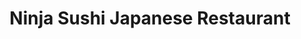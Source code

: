 ---
layout: place
title: "Ninja Sushi Japanese Restaurant"
permalink: /michigan/west-bloomfield-township/ninja-sushi-japanese-restaurant.html
stateAbbr: MI
stateName: Michigan
cityName: West Bloomfield Township
place_id: ChIJG4AYk2K6JIgRDSrdd6WHpNM
photos:
  - name: >-
      places/ChIJG4AYk2K6JIgRDSrdd6WHpNM/photos/AeeoHcLU3IIuB8RNzfioYSq0aiP4wXTfmglRZLVRppYQDHVpD6zq-DNK6bo3XcArAbt27nzcub82yMjGKcr8o6ixVSsqlqPsA4L267qhzhMEoXD1yi80v-VqS8j-cg99jzt88Dg9qbwnybBni9mGW__aZEAhJr79C4FNCawkFschxZ5khZ8J6S0mOBKI2W8VgcLstlDzXamMAfCMADmcGg7k98mXGrFns5N5_twsiBX3Ke-uzkwo2gqFhoHa4gXR-bcqELhYO8bmafLEjpYMRoALxNhSLGSijzIQ4eE92uW-bFYj8xkH-Zu8zP6SZf_yD7HOFTRzzT7ZBjaTt8HE_TWj02AUMRyPpoW07jhazuU6Gd9265OFjd0sr2njgx7eyy68xhtGT8PYcYsHJgzv5Vp0Qyj_9nESQEzshhx4trOzsEV49Q
    widthPx: 3072
    heightPx: 4080
    authorAttributions:
      - displayName: FriedChicken
        uri: https://maps.google.com/maps/contrib/107708019955805107142
        photoUri: >-
          https://lh3.googleusercontent.com/a-/ALV-UjVYKNqSXs6mMYq7rvLqs679ESl4Dx3tOyHT4KQ9k55JOJucn0vzgw=s100-p-k-no-mo
    flagContentUri: >-
      https://www.google.com/local/imagery/report/?cb_client=maps_api_places.places_api&image_key=!1e10!2sCIHM0ogKEICAgIC2xK-qIA&hl=en-US
    googleMapsUri: >-
      https://www.google.com/maps/place//data=!3m4!1e2!3m2!1sCIHM0ogKEICAgIC2xK-qIA!2e10!4m2!3m1!1s0x8824ba629318801b:0xd3a487a577dd2a0d
  - name: >-
      places/ChIJG4AYk2K6JIgRDSrdd6WHpNM/photos/AeeoHcJiuoYKITGbI1_bLvj5R6C3uNFLZ8noKfchRYlFTUqqrYTs6Lrx14uhI5EU0s4EbygZUI5bH8TAY_m_NvLIReb9awyLDA0xBRAqgfZx5W3zxeVhNXOtkytfWDtqkumFPOu8wd3QC1xDLOXCe6wt0U6BCVv-f0J1x_8CB4rWOqR6vqNQcmYzKF8x8O7rQAKcDV0LV5No-F_BGKm_CYQyyrZfN-7FFpHDhwi50MPGEXEGKQ6YE4bQ38623gAmcoVZFNTYansJ7ENLj3iRirC_YN0QWmWYshhtCS9KFrwoc71pUw
    widthPx: 960
    heightPx: 720
    authorAttributions:
      - displayName: Ninja Sushi Japanese Restaurant
        uri: https://maps.google.com/maps/contrib/103284202768593572210
        photoUri: >-
          https://lh3.googleusercontent.com/a/ACg8ocLgEkeF_sxRElBF1T-Wq0RYT44s5d7R93s0V3GaLbH1tq6YJg=s100-p-k-no-mo
    flagContentUri: >-
      https://www.google.com/local/imagery/report/?cb_client=maps_api_places.places_api&image_key=!1e10!2sAF1QipOv2TitDXFsbpfQ4cthAw2zeDw_mdWHWw9toByF&hl=en-US
    googleMapsUri: >-
      https://www.google.com/maps/place//data=!3m4!1e2!3m2!1sAF1QipOv2TitDXFsbpfQ4cthAw2zeDw_mdWHWw9toByF!2e10!4m2!3m1!1s0x8824ba629318801b:0xd3a487a577dd2a0d
  - name: >-
      places/ChIJG4AYk2K6JIgRDSrdd6WHpNM/photos/AeeoHcIK9eb-DXw12MFfm8xvCnJN3rxp_XMjYTkit8o_euggHacq3b-QSw71hzOncJWGm2u967ZFb_c1riBIoIPt1_4BD091VAcq0WcjqwIUD7S0-G-7lXSQuX7s5-QfRU0jrpX950-P3IEf01rRHSHfDFgC5s62JNnT2_51rHmIk_PaijuZT056kRy0exugyYSuQcIs5caoVBMwJ0Fg47fhMJQ9bW-b3qh-3Gig81LXwLBlRFd8XF8Ue5n4tabRtBJPHA6JYFbOwgdVgV9iEo4qCbVHlLYifQDoyx7OV-5SyjRcaJR62SrDz9hdEJ3j0qy11IHQNsE55meXYttgw5zDTVD88nxcnwAuwRrQCM8zeqcOoczOjxKCnZ19_ZH5GREixqrWz5YRpYCFxSg9Bml0BfXeq2gZWhnJBAnpv-TLUu40RGFL
    widthPx: 4128
    heightPx: 3096
    authorAttributions:
      - displayName: Autumn May
        uri: https://maps.google.com/maps/contrib/114834523537649016634
        photoUri: >-
          https://lh3.googleusercontent.com/a-/ALV-UjWrM6_zY09NhFaUtFqVDEDOtuUq_uyaLqPyPsN0kzFWHg5t_nbbTw=s100-p-k-no-mo
    flagContentUri: >-
      https://www.google.com/local/imagery/report/?cb_client=maps_api_places.places_api&image_key=!1e10!2sCIHM0ogKEICAgIC4vZSvywE&hl=en-US
    googleMapsUri: >-
      https://www.google.com/maps/place//data=!3m4!1e2!3m2!1sCIHM0ogKEICAgIC4vZSvywE!2e10!4m2!3m1!1s0x8824ba629318801b:0xd3a487a577dd2a0d
  - name: >-
      places/ChIJG4AYk2K6JIgRDSrdd6WHpNM/photos/AeeoHcIRsxlWr_Yf4h5nyVxbUk9T_iskLZ90xa0OQG9BpIEkbz2o5lo4Ps11utA_Qw-P5loe1INeT82nsYwVG1eK7sYNNFEdeVvOP5s1UdK3L4Ucl-Tw4pIHLi4c4IRPpjdjYk6rxeQIde5TJg4jqr_zle1oR43h7-TuSqNCMWHc-t175zZG8sJB4XW53CZ1ptnjMKPYQ9mwBinXRmvgPd0re1G3Uc1WZyBHuE5ro_nh5SphgsqJmJTEX_2V4JOQerAJx4eICC9_LIFJ3PrA5I3Z_RSATLPka9vNN0CFhin0XEYQBOZ0Q7iSo1mFN76RXxWD6v-mJW6o6CnfzPCXgmA02_8j4ypz7nbe-FMGE6fF-pthHiQ_mBpBQ2QBw3C51PfzPb1u0TBCeFNC96mu35Vd_IUpGfYeotfffI0vCeDwHpNKpTMZ
    widthPx: 3024
    heightPx: 4032
    authorAttributions:
      - displayName: Ann Esshaki
        uri: https://maps.google.com/maps/contrib/115022039962984351032
        photoUri: >-
          https://lh3.googleusercontent.com/a/ACg8ocJ43U_ZC00stY4_jTBw5OTHxYwJPTeP7H_b8--dr0yFxotZMw=s100-p-k-no-mo
    flagContentUri: >-
      https://www.google.com/local/imagery/report/?cb_client=maps_api_places.places_api&image_key=!1e10!2sCIHM0ogKEICAgIC6xImgmAE&hl=en-US
    googleMapsUri: >-
      https://www.google.com/maps/place//data=!3m4!1e2!3m2!1sCIHM0ogKEICAgIC6xImgmAE!2e10!4m2!3m1!1s0x8824ba629318801b:0xd3a487a577dd2a0d
  - name: >-
      places/ChIJG4AYk2K6JIgRDSrdd6WHpNM/photos/AeeoHcIP6PMFNnyM2phfQZAQF5N2BZhl8Ur6YZHOXk13YC1Ltw8UKKMl4JyKYIz3phbXeiOuIkaOFxHTtq4Ld6OF7nauDcZ_prfiLzchbt95VyFp5iLQYpJaFA2jKFjB82a-os-oMb-bD9RCGQqLQGGvbTevd1X-M25-W14rjvZRKTDgLZFxAkGfVH1ciVMepWFcHDx3nwD5btGGOl_8CyfH5WCidTY2Td5Cy_PDdj9iH1WqaRtel7eGScv_mIx2z55g3yuFJPVAR_68I4FCGYvZfvCJfp6owIq9QYdqTfHUFfHivI0vB78HuJHRGTAueArLJtvGv2u56yxbZbJUyTmjWZDdmkRTq6uk0o2uaBYX_-jnJ_qIL8oWFFZqbKfQsSR0VdPgRIQUBepLaRPPPYKTHZfPfur-AOxOaHttDVmW6mSAX2Vl
    widthPx: 3024
    heightPx: 4032
    authorAttributions:
      - displayName: Rhino Atlas
        uri: https://maps.google.com/maps/contrib/108329376682145941542
        photoUri: >-
          https://lh3.googleusercontent.com/a-/ALV-UjV8Sr_70TfyntTvuAGSs7YICvwB0u_i9WWO3GPhg2ooXXw8G_lM=s100-p-k-no-mo
    flagContentUri: >-
      https://www.google.com/local/imagery/report/?cb_client=maps_api_places.places_api&image_key=!1e10!2sCIHM0ogKEICAgICh2d7QiwE&hl=en-US
    googleMapsUri: >-
      https://www.google.com/maps/place//data=!3m4!1e2!3m2!1sCIHM0ogKEICAgICh2d7QiwE!2e10!4m2!3m1!1s0x8824ba629318801b:0xd3a487a577dd2a0d
  - name: >-
      places/ChIJG4AYk2K6JIgRDSrdd6WHpNM/photos/AeeoHcLJMp47hoZMkBRItLvMvXlYnPnbZSmfyyLeHcZcIsGOfvsOQzi8jBqjhPFuTnWpfZgRJu1yphqqz7f2o68n6dcFY40PAng5DDKeKPb_6vU4DR0LSnkIJ3f9aOpYwbw2cQwtZCD3uO3L2r_nxugUvWMmkh4JQd9ruUsKVsyfo1BjStH1vK2jeR0GHQi_ufa_xrMBbVufgvefWE00Ko5s6Ft9L50PJGk4Uo7NSUxhxr4FPy6hJKu3nSabN_kd1rM2vUcPn5yyDAtTNh5lGCPYHqKz4cDTCYC6Vc8JwxPQrLN5Eg
    widthPx: 960
    heightPx: 720
    authorAttributions:
      - displayName: Ninja Sushi Japanese Restaurant
        uri: https://maps.google.com/maps/contrib/103284202768593572210
        photoUri: >-
          https://lh3.googleusercontent.com/a/ACg8ocLgEkeF_sxRElBF1T-Wq0RYT44s5d7R93s0V3GaLbH1tq6YJg=s100-p-k-no-mo
    flagContentUri: >-
      https://www.google.com/local/imagery/report/?cb_client=maps_api_places.places_api&image_key=!1e10!2sAF1QipPay0CbLYOgAVNqTFU6HP9OSrKWPoOl2bdWn84-&hl=en-US
    googleMapsUri: >-
      https://www.google.com/maps/place//data=!3m4!1e2!3m2!1sAF1QipPay0CbLYOgAVNqTFU6HP9OSrKWPoOl2bdWn84-!2e10!4m2!3m1!1s0x8824ba629318801b:0xd3a487a577dd2a0d
  - name: >-
      places/ChIJG4AYk2K6JIgRDSrdd6WHpNM/photos/AeeoHcI12En5r7lpj6peYGl1NTKxHGgXbZ6zw3NNe4A2wavxa4PW3R6rGGBuPuqqt9j5uP9u187IkY8jkN0OFjKeFrT6NIo-8iBW8XHuv2vURmR0GhfCZR4qqKoOjNvFXmHr9JNzAxHRMkljwORDDH-fiAe4VxOK4hGaUjVj6RtzE1uHbxg4lpLbH8x_Pn48q9ZNnWDWM-SxlZEFAZQe1zj9xv8LNRDfQsistq7S7hRbi27B0rEFMHmKK64-W2XP0qgthY55HWyHGwU8zPEu9yc-2L4o_iKBGGLmT9IiAA8ko9uTKQ
    widthPx: 960
    heightPx: 720
    authorAttributions:
      - displayName: Ninja Sushi Japanese Restaurant
        uri: https://maps.google.com/maps/contrib/103284202768593572210
        photoUri: >-
          https://lh3.googleusercontent.com/a/ACg8ocLgEkeF_sxRElBF1T-Wq0RYT44s5d7R93s0V3GaLbH1tq6YJg=s100-p-k-no-mo
    flagContentUri: >-
      https://www.google.com/local/imagery/report/?cb_client=maps_api_places.places_api&image_key=!1e10!2sAF1QipMmhW_wu1jZdT1osrltqqsqIE4xi9LD_fNe-pXH&hl=en-US
    googleMapsUri: >-
      https://www.google.com/maps/place//data=!3m4!1e2!3m2!1sAF1QipMmhW_wu1jZdT1osrltqqsqIE4xi9LD_fNe-pXH!2e10!4m2!3m1!1s0x8824ba629318801b:0xd3a487a577dd2a0d
  - name: >-
      places/ChIJG4AYk2K6JIgRDSrdd6WHpNM/photos/AeeoHcJ5JCutXhFmsZ5OJDeXJJQPqLbPcMtRVvHE1j3h4kXkcN2jifLybmtDlY3Wn9A_gg8_U6gBqWxLQqTOqTeyDdoICpxYqdXSScmeTIGQrDZPrL6u5cbK_2HpdeaO9vPQ76u8kGsnlTBPGGuqLqZG4pLn6E4pRpof7SQ6KrT1bKDtwstW0pj3LkoSJaf1OOTpJwqnYxYsO0vaNw3OT0zf6HcsdODICMcxX0tMAWT9jUbUnMV2fjK3v-Y43b8BPIjg6iTt4wD78yjdUaO312BpzXGBPeuT28muBbMd3jExbcwFp7WXtwVDP3E15g4uN6G-FAjxrTQSUsMoQUkJkZVvZ1rZOqzVkZ-14uAds3b9d7gmXyya2rGGSn0QCqieYlcyJSTBj2JuymoFWrDuObK4dqneC91COJ-gQKCVraCHSZRkONKD
    widthPx: 4080
    heightPx: 3072
    authorAttributions:
      - displayName: FriedChicken
        uri: https://maps.google.com/maps/contrib/107708019955805107142
        photoUri: >-
          https://lh3.googleusercontent.com/a-/ALV-UjVYKNqSXs6mMYq7rvLqs679ESl4Dx3tOyHT4KQ9k55JOJucn0vzgw=s100-p-k-no-mo
    flagContentUri: >-
      https://www.google.com/local/imagery/report/?cb_client=maps_api_places.places_api&image_key=!1e10!2sCIHM0ogKEICAgIC2xK-qgAE&hl=en-US
    googleMapsUri: >-
      https://www.google.com/maps/place//data=!3m4!1e2!3m2!1sCIHM0ogKEICAgIC2xK-qgAE!2e10!4m2!3m1!1s0x8824ba629318801b:0xd3a487a577dd2a0d
  - name: >-
      places/ChIJG4AYk2K6JIgRDSrdd6WHpNM/photos/AeeoHcIE8E-5zImNZMy3Wm8FRzNvG8uW0zK_dAQV1IGkpE_yPUfEy6qbj__pr3gahFixH2tBSL080itAzje77acPZJStKkqDlG8NfNl7cvvx-e9e2CR9JFmu0XfcDH16qITgTsuCIJei0wLcbDMDG7o4aE0tL_qS7WKbwCl2A95ZAmqc55rNVpaupYxnxUkmnirfPdCHpZXQeLKrqw_ul1ojV9y5TZp4XwXlMQH87dGwbgqbFjg_dRfCfezK2IICMAsEPv_k8g9v1S_evUx6dC07imGPJ8ln-Nwo9CX4bgbumWURVg
    widthPx: 720
    heightPx: 960
    authorAttributions:
      - displayName: Ninja Sushi Japanese Restaurant
        uri: https://maps.google.com/maps/contrib/103284202768593572210
        photoUri: >-
          https://lh3.googleusercontent.com/a/ACg8ocLgEkeF_sxRElBF1T-Wq0RYT44s5d7R93s0V3GaLbH1tq6YJg=s100-p-k-no-mo
    flagContentUri: >-
      https://www.google.com/local/imagery/report/?cb_client=maps_api_places.places_api&image_key=!1e10!2sAF1QipOt8KkHT2ARcFhzUz0-M77j15L7JXyEaQc8DfjL&hl=en-US
    googleMapsUri: >-
      https://www.google.com/maps/place//data=!3m4!1e2!3m2!1sAF1QipOt8KkHT2ARcFhzUz0-M77j15L7JXyEaQc8DfjL!2e10!4m2!3m1!1s0x8824ba629318801b:0xd3a487a577dd2a0d
  - name: >-
      places/ChIJG4AYk2K6JIgRDSrdd6WHpNM/photos/AeeoHcKDkYFuFODaQKPkbtQXHaUDJGOPTW6ccOGMDwKYACnUX6Zigt-tJnzm7hC0Ek6CBIlMuTe0GpUyZ3gjd6-FabuAzWwQHM7krpf9JyvNhLV1OuEweAcqL97j5oHqWgQX7DU5vnaF9_TNCF2bk8V2yz2NyGMCM4rqT2ii4cS2HeEI1j9cNlfoWWhF3dAHSBk1x6aCEF_F2dHNRE2FVE16A7Asey3wzIAPra-6k2hOJhqiO8gPQrdrG_jACdFh13l-3Ib7UGuFgEXz7IZJvuEYEBNQEio8w7hjRVI7G07tRPrnUcBuhMiLkx7CQLbWC9IwzN3v3yRWTnDDOB2tKvBnUuQKCxxTfZz0ryAK7d20LjPf8ZGkzPUcPAtBhuY6pUZvclfWowcDbb5gurXdhsHX8vnMNIzeC4zX1k5kYk47qlKEWg
    widthPx: 3264
    heightPx: 2448
    authorAttributions:
      - displayName: Dan Vela
        uri: https://maps.google.com/maps/contrib/118282091492788245659
        photoUri: >-
          https://lh3.googleusercontent.com/a-/ALV-UjV9YZX4GfO3I7sGIPmkP0FE-P9RlKQJl5cud6yn3oiNJyzWfKWK=s100-p-k-no-mo
    flagContentUri: >-
      https://www.google.com/local/imagery/report/?cb_client=maps_api_places.places_api&image_key=!1e10!2sCIHM0ogKEICAgIDE0L7iNg&hl=en-US
    googleMapsUri: >-
      https://www.google.com/maps/place//data=!3m4!1e2!3m2!1sCIHM0ogKEICAgIDE0L7iNg!2e10!4m2!3m1!1s0x8824ba629318801b:0xd3a487a577dd2a0d
address: 33214 W 14 Mile Rd, West Bloomfield Township, MI 48322, USA
street: 33214 W 14 Mile Rd
city: West Bloomfield Township
state: MI
zip: '48322'
country: USA
neighborhood: null
latitude: '42.528301'
longitude: '-83.378250'
accessibility_options:
  wheelchairAccessibleParking: true
  wheelchairAccessibleEntrance: true
  wheelchairAccessibleRestroom: true
  wheelchairAccessibleSeating: true
business_status: OPERATIONAL
name: Ninja Sushi Japanese Restaurant
google_maps_links:
  directionsUri: >-
    https://www.google.com/maps/dir//''/data=!4m7!4m6!1m1!4e2!1m2!1m1!1s0x8824ba629318801b:0xd3a487a577dd2a0d!3e0
  placeUri: https://maps.google.com/?cid=15250463382933678605
  writeAReviewUri: >-
    https://www.google.com/maps/place//data=!4m3!3m2!1s0x8824ba629318801b:0xd3a487a577dd2a0d!12e1
  reviewsUri: >-
    https://www.google.com/maps/place//data=!4m4!3m3!1s0x8824ba629318801b:0xd3a487a577dd2a0d!9m1!1b1
  photosUri: >-
    https://www.google.com/maps/place//data=!4m3!3m2!1s0x8824ba629318801b:0xd3a487a577dd2a0d!10e5
primary_type: Sushi Restaurant
opening_hours:
  regular: null
  current: null
secondary_opening_hours:
  regular:
    weekdayDescriptions: null
    type: null
  current:
    weekdayDescriptions: null
    type: null
phone: (248) 737-4188
price_level: PRICE_LEVEL_MODERATE
price_range: $10 &ndash; $20
rating: '4.1'
rating_count: 394
website: http://www.ninjasushimi.com/
description: >-
  Unfussy restaurant specializing in sushi, sashimi & maki, with free soup &
  salad.
reviews:
  - name: >-
      places/ChIJG4AYk2K6JIgRDSrdd6WHpNM/reviews/ChdDSUhNMG9nS0VJQ0FnSUMyeEtfS3Z3RRAB
    relativePublishTimeDescription: 3 years ago
    rating: 3
    text:
      text: >-
        Their entree is better than their sushi. I sat there for an hour and see
        most of their orders are to go, so customers can't really tell the
        quality of the sushi because by the time they get home, they are already
        15-30mins old.

        Entree has good portion. Everything tasted about right but there are
        still room for improvement like their tempura. I wouldn't get their
        sushi unless order the rolls with heavy sauce
      languageCode: en
    originalText:
      text: >-
        Their entree is better than their sushi. I sat there for an hour and see
        most of their orders are to go, so customers can't really tell the
        quality of the sushi because by the time they get home, they are already
        15-30mins old.

        Entree has good portion. Everything tasted about right but there are
        still room for improvement like their tempura. I wouldn't get their
        sushi unless order the rolls with heavy sauce
      languageCode: en
    authorAttribution:
      displayName: FriedChicken
      uri: https://www.google.com/maps/contrib/107708019955805107142/reviews
      photoUri: >-
        https://lh3.googleusercontent.com/a-/ALV-UjVYKNqSXs6mMYq7rvLqs679ESl4Dx3tOyHT4KQ9k55JOJucn0vzgw=s128-c0x00000000-cc-rp-mo-ba6
    publishTime: '2022-04-12T21:03:19.474451Z'
    flagContentUri: >-
      https://www.google.com/local/review/rap/report?postId=ChdDSUhNMG9nS0VJQ0FnSUMyeEtfS3Z3RRAB&d=17924085&t=1
    googleMapsUri: >-
      https://www.google.com/maps/reviews/data=!4m6!14m5!1m4!2m3!1sChdDSUhNMG9nS0VJQ0FnSUMyeEtfS3Z3RRAB!2m1!1s0x8824ba629318801b:0xd3a487a577dd2a0d
  - name: >-
      places/ChIJG4AYk2K6JIgRDSrdd6WHpNM/reviews/ChZDSUhNMG9nS0VJQ0FnSUNIc2JLRVdnEAE
    relativePublishTimeDescription: 7 months ago
    rating: 5
    text:
      text: >-
        We LOVE Ninja! We are here at least 2x a month! We love everything from
        the soup and salad to my favorite amazing shrimp, popcorn lobster, yum
        yum and other rolls. You can't go wrong with anything! You get lots of
        food for the money! It's always fresh, and we love the owners! Casey and
        his wife are wonderful.  Friendly,  kind, and such a great attitude! All
        the people that work there are wonderful! Best sushi place in town!!!
        And soooo fresh!!!
      languageCode: en
    originalText:
      text: >-
        We LOVE Ninja! We are here at least 2x a month! We love everything from
        the soup and salad to my favorite amazing shrimp, popcorn lobster, yum
        yum and other rolls. You can't go wrong with anything! You get lots of
        food for the money! It's always fresh, and we love the owners! Casey and
        his wife are wonderful.  Friendly,  kind, and such a great attitude! All
        the people that work there are wonderful! Best sushi place in town!!!
        And soooo fresh!!!
      languageCode: en
    authorAttribution:
      displayName: Rachel C.
      uri: https://www.google.com/maps/contrib/111088037959491854280/reviews
      photoUri: >-
        https://lh3.googleusercontent.com/a-/ALV-UjXEh-XKTkgqm6AkIt4lpDkg4Uh0zTeMiHIDTrx5pkHEajJ39bBgdQ=s128-c0x00000000-cc-rp-mo-ba2
    publishTime: '2024-09-06T00:33:06.661927Z'
    flagContentUri: >-
      https://www.google.com/local/review/rap/report?postId=ChZDSUhNMG9nS0VJQ0FnSUNIc2JLRVdnEAE&d=17924085&t=1
    googleMapsUri: >-
      https://www.google.com/maps/reviews/data=!4m6!14m5!1m4!2m3!1sChZDSUhNMG9nS0VJQ0FnSUNIc2JLRVdnEAE!2m1!1s0x8824ba629318801b:0xd3a487a577dd2a0d
  - name: >-
      places/ChIJG4AYk2K6JIgRDSrdd6WHpNM/reviews/ChdDSUhNMG9nS0VJQ0FnSUNoMmQ3UXN3RRAB
    relativePublishTimeDescription: 2 years ago
    rating: 4
    text:
      text: >-
        Went in midweek about 1:00 pm. Sat down quickly. Found what I wanted and
        got the openers right away. See captions for details. Server was
        pleasant and smiling. I got a Ferrari Rocher candy for dessert. I’d take
        my wife if it was closer to home.
      languageCode: en
    originalText:
      text: >-
        Went in midweek about 1:00 pm. Sat down quickly. Found what I wanted and
        got the openers right away. See captions for details. Server was
        pleasant and smiling. I got a Ferrari Rocher candy for dessert. I’d take
        my wife if it was closer to home.
      languageCode: en
    authorAttribution:
      displayName: Rhino Atlas
      uri: https://www.google.com/maps/contrib/108329376682145941542/reviews
      photoUri: >-
        https://lh3.googleusercontent.com/a-/ALV-UjV8Sr_70TfyntTvuAGSs7YICvwB0u_i9WWO3GPhg2ooXXw8G_lM=s128-c0x00000000-cc-rp-mo-ba4
    publishTime: '2023-02-17T00:21:58.388747Z'
    flagContentUri: >-
      https://www.google.com/local/review/rap/report?postId=ChdDSUhNMG9nS0VJQ0FnSUNoMmQ3UXN3RRAB&d=17924085&t=1
    googleMapsUri: >-
      https://www.google.com/maps/reviews/data=!4m6!14m5!1m4!2m3!1sChdDSUhNMG9nS0VJQ0FnSUNoMmQ3UXN3RRAB!2m1!1s0x8824ba629318801b:0xd3a487a577dd2a0d
  - name: >-
      places/ChIJG4AYk2K6JIgRDSrdd6WHpNM/reviews/ChdDSUhNMG9nS0VJQ0FnSURRMU5YbzNRRRAB
    relativePublishTimeDescription: 8 years ago
    rating: 5
    text:
      text: >-
        This is a small place, not heavy on the décor or ambiance. They do serve
        alcohol, albeit not a full bar. The prices are very reasonable, and they
        have a lot of 'special' nights.


        The missus had the rainbow roll, and I had the chicken katsu. They were
        both quite good, and the portion sizes were generous for the cost.


        This is definitely a place we will try again. Our only feedback would be
        that the atmosphere could definitely be improved with a few small tweaks
        (fixing upholstery tears, replacing the menus with ones without
        whiteout, etc.). This place has the potential to be a trendy sushi hot
        spot, and as far as we can tell there's only atmosphere standing in the
        way.


        EDIT:

        After further thought, I've upgraded my rating to five stars. Also,
        Eugene was great to us!
      languageCode: en
    originalText:
      text: >-
        This is a small place, not heavy on the décor or ambiance. They do serve
        alcohol, albeit not a full bar. The prices are very reasonable, and they
        have a lot of 'special' nights.


        The missus had the rainbow roll, and I had the chicken katsu. They were
        both quite good, and the portion sizes were generous for the cost.


        This is definitely a place we will try again. Our only feedback would be
        that the atmosphere could definitely be improved with a few small tweaks
        (fixing upholstery tears, replacing the menus with ones without
        whiteout, etc.). This place has the potential to be a trendy sushi hot
        spot, and as far as we can tell there's only atmosphere standing in the
        way.


        EDIT:

        After further thought, I've upgraded my rating to five stars. Also,
        Eugene was great to us!
      languageCode: en
    authorAttribution:
      displayName: Frank Webb
      uri: https://www.google.com/maps/contrib/106496525652992175514/reviews
      photoUri: >-
        https://lh3.googleusercontent.com/a-/ALV-UjX-TyodRwwM5AM3TNp8uBEjHwFRjU5Pus1dG9l1pcbhmxaROxTXpQ=s128-c0x00000000-cc-rp-mo-ba3
    publishTime: '2016-09-15T00:48:42.951Z'
    flagContentUri: >-
      https://www.google.com/local/review/rap/report?postId=ChdDSUhNMG9nS0VJQ0FnSURRMU5YbzNRRRAB&d=17924085&t=1
    googleMapsUri: >-
      https://www.google.com/maps/reviews/data=!4m6!14m5!1m4!2m3!1sChdDSUhNMG9nS0VJQ0FnSURRMU5YbzNRRRAB!2m1!1s0x8824ba629318801b:0xd3a487a577dd2a0d
  - name: >-
      places/ChIJG4AYk2K6JIgRDSrdd6WHpNM/reviews/ChZDSUhNMG9nS0VJQ0FnSURRa3FLd2FnEAE
    relativePublishTimeDescription: 6 years ago
    rating: 5
    text:
      text: >-
        3rd time me and girlfriend have come here now, and every time the food
        has been great :) the prices can be on the expensive side (eg. the
        bibimbap here was $13 and the salmon bento box was $16). That said, the
        portion sizes are large. For a 175lb 6 ft man like me, that bento box
        was two meals. The atmosphere is pretty nice and family friendly.
        Service is great and fast. He place overall is clean. I would say ninja
        sushi is one of the better Japanese  restaurants you can go to around
        the area. After dinner, you can take a stroll around square lake that’s
        nearby :)
      languageCode: en
    originalText:
      text: >-
        3rd time me and girlfriend have come here now, and every time the food
        has been great :) the prices can be on the expensive side (eg. the
        bibimbap here was $13 and the salmon bento box was $16). That said, the
        portion sizes are large. For a 175lb 6 ft man like me, that bento box
        was two meals. The atmosphere is pretty nice and family friendly.
        Service is great and fast. He place overall is clean. I would say ninja
        sushi is one of the better Japanese  restaurants you can go to around
        the area. After dinner, you can take a stroll around square lake that’s
        nearby :)
      languageCode: en
    authorAttribution:
      displayName: Ninja Panda
      uri: https://www.google.com/maps/contrib/112016365087836778823/reviews
      photoUri: >-
        https://lh3.googleusercontent.com/a-/ALV-UjWZLU30kQoKY8vLRib8iGda_F20cgqb3j78KHKw2Y9H-dZ8kDQ=s128-c0x00000000-cc-rp-mo-ba4
    publishTime: '2018-04-22T23:57:54.014Z'
    flagContentUri: >-
      https://www.google.com/local/review/rap/report?postId=ChZDSUhNMG9nS0VJQ0FnSURRa3FLd2FnEAE&d=17924085&t=1
    googleMapsUri: >-
      https://www.google.com/maps/reviews/data=!4m6!14m5!1m4!2m3!1sChZDSUhNMG9nS0VJQ0FnSURRa3FLd2FnEAE!2m1!1s0x8824ba629318801b:0xd3a487a577dd2a0d
parking_options:
  freeParkingLot: true
  freeStreetParking: true
  valetParking: false
payment_options:
  acceptsCreditCards: true
  acceptsDebitCards: true
  acceptsCashOnly: false
  acceptsNfc: true
allow_dogs: null
curbside_pickup: null
delivery: true
dine_in: true
good_for_children: true
good_for_groups: true
good_for_sports: false
live_music: false
menu_for_children: false
outdoor_seating: false
reservable: false
restroom: true
serves_beer: true
serves_breakfast: false
serves_brunch: false
serves_cocktails: null
serves_coffee: null
serves_dinner: true
serves_dessert: true
serves_lunch: true
serves_vegetarian_food: true
serves_wine: true
takeout: true

---